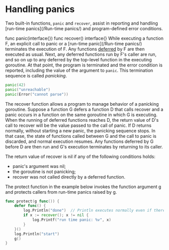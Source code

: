 # Handling panics

Two built-in functions, `panic` and `recover`, assist in reporting and handling [run-time panics](/Run-time panics/) and program-defined error conditions.

func panic(interface{})
func recover() interface{}
While executing a function F, an explicit call to panic or a [run-time panic](/Run-time panics/) terminates the execution of F. Any functions [deferred](/Statements/defer_statements.html) by F are then executed as usual. Next, any deferred functions run by F's caller are run, and so on up to any deferred by the top-level function in the executing goroutine. At that point, the program is terminated and the error condition is reported, including the value of the argument to `panic`. This termination sequence is called *panicking*.

```go
panic(42)
panic("unreachable")
panic(Error("cannot parse"))
```

The recover function allows a program to manage behavior of a panicking goroutine. Suppose a function G defers a function D that calls recover and a panic occurs in a function on the same goroutine in which G is executing. When the running of deferred functions reaches D, the return value of D's call to recover will be the value passed to the call of panic. If D returns normally, without starting a new panic, the panicking sequence stops. In that case, the state of functions called between G and the call to panic is discarded, and normal execution resumes. Any functions deferred by G before D are then run and G's execution terminates by returning to its caller.

The return value of recover is nil if any of the following conditions holds:
  * panic's argument was nil;
  * the goroutine is not panicking;
  * recover was not called directly by a deferred function.

The protect function in the example below invokes the function argument g and protects callers from run-time panics raised by g.

```go
func protect(g func()) {
	defer func() {
		log.Println("done")  // Println executes normally even if there is a panic
		if x := recover(); x != nil {
			log.Printf("run time panic: %v", x)
		}
	}()
	log.Println("start")
	g()
}
```